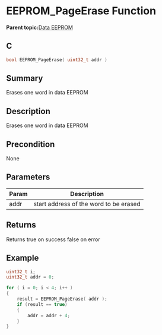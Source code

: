 # EEPROM\_PageErase Function

**Parent topic:**[Data EEPROM](GUID-5CE02C95-5080-48AE-8033-52D1CAF8AC78.md)

## C

```c
bool EEPROM_PageErase( uint32_t addr )
```

## Summary

Erases one word in data EEPROM

## Description

Erases one word in data EEPROM

## Precondition

None

## Parameters

|Param|Description|
|-----|-----------|
|addr|start address of the word to be erased|

## Returns

Returns true on success false on error

## Example

```c
uint32_t i;
uint32_t addr = 0;

for ( i = 0; i < 4; i++ )
{
    result = EEPROM_PageErase( addr );
    if (result == true)
    {
        addr = addr + 4;
    }
}
```

